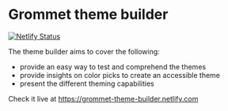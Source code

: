 # Grommet theme builder

[![Netlify Status](https://api.netlify.com/api/v1/badges/ea132c10-96d2-4c9f-9c30-7399ebe7d4d8/deploy-status)](https://app.netlify.com/sites/grommet-theme-builder/deploys)

The theme builder aims to cover the following:

- provide an easy way to test and comprehend the themes
- provide insights on color picks to create an accessible theme
- present the different theming capabilities

Check it live at https://grommet-theme-builder.netlify.com
